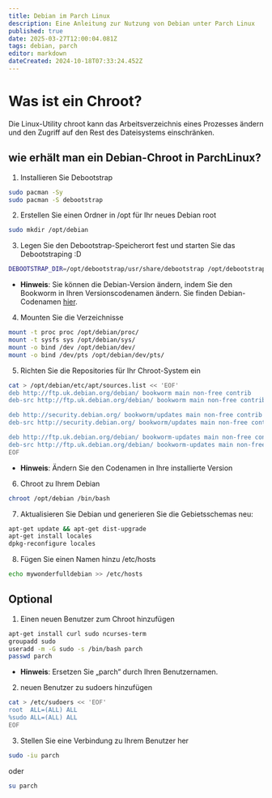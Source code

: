 ```yaml
---
title: Debian im Parch Linux
description: Eine Anleitung zur Nutzung von Debian unter Parch Linux
published: true
date: 2025-03-27T12:00:04.081Z
tags: debian, parch
editor: markdown
dateCreated: 2024-10-18T07:33:24.452Z
---
```


# Was ist ein Chroot?
Die Linux-Utility chroot kann das Arbeitsverzeichnis eines Prozesses ändern und den Zugriff auf den Rest des Dateisystems einschränken.

## wie erhält man ein Debian-Chroot in ParchLinux?

1. Installieren Sie Debootstrap

```bash
sudo pacman -Sy
sudo pacman -S debootstrap
```

2. Erstellen Sie einen Ordner in /opt für Ihr neues Debian root

```bash
sudo mkdir /opt/debian
```

3. Legen Sie den Debootstrap-Speicherort fest und starten Sie das Debootstraping :D

```bash
DEBOOTSTRAP_DIR=/opt/debootstrap/usr/share/debootstrap /opt/debootstrap/usr/sbin/debootstrap --arch amd64 bookworm /opt/debian/ http://ftp.uk.debian.org/debian/
```

- **Hinweis**: Sie können die Debian-Version ändern, indem Sie den Bookworm in Ihren Versionscodenamen ändern. Sie finden Debian-Codenamen [hier](https://wiki.debian.org/DebianReleases#Production_Releases).

4. Mounten Sie die Verzeichnisse

```bash
mount -t proc proc /opt/debian/proc/
mount -t sysfs sys /opt/debian/sys/
mount -o bind /dev /opt/debian/dev/
mount -o bind /dev/pts /opt/debian/dev/pts/
```

5. Richten Sie die Repositories für Ihr Chroot-System ein

```bash
cat > /opt/debian/etc/apt/sources.list << 'EOF'
deb http://ftp.uk.debian.org/debian/ bookworm main non-free contrib
deb-src http://ftp.uk.debian.org/debian/ bookworm main non-free contrib

deb http://security.debian.org/ bookworm/updates main non-free contrib
deb-src http://security.debian.org/ bookworm/updates main non-free contrib

deb http://ftp.uk.debian.org/debian/ bookworm-updates main non-free contrib
deb-src http://ftp.uk.debian.org/debian/ bookworm-updates main non-free contrib
EOF
```

- **Hinweis**: Ändern Sie den Codenamen in Ihre installierte Version

6. Chroot zu Ihrem Debian

```bash
chroot /opt/debian /bin/bash
```

7. Aktualisieren Sie Debian und generieren Sie die Gebietsschemas neu:

```bash
apt-get update && apt-get dist-upgrade
apt-get install locales
dpkg-reconfigure locales
```

8. Fügen Sie einen Namen hinzu /etc/hosts

```bash
echo mywonderfulldebian >> /etc/hosts
```

## Optional

1. Einen neuen Benutzer zum Chroot hinzufügen

```bash
apt-get install curl sudo ncurses-term
groupadd sudo
useradd -m -G sudo -s /bin/bash parch
passwd parch
```

- **Hinweis**: Ersetzen Sie „parch“ durch Ihren Benutzernamen.

2. neuen Benutzer zu sudoers hinzufügen

```bash
cat > /etc/sudoers << 'EOF'
root  ALL=(ALL) ALL
%sudo ALL=(ALL) ALL
EOF
```
3. Stellen Sie eine Verbindung zu Ihrem Benutzer her

```bash
sudo -iu parch
```
oder
```bash
su parch
```

